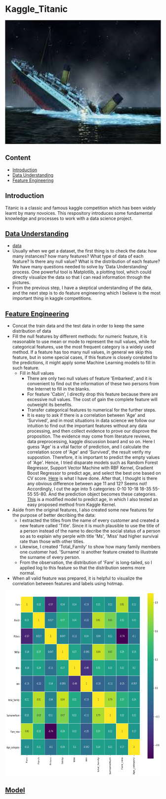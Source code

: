 # Kaggle_Titanic
<div align=center><img width='1000', height='400' src='/Titanic.png' /></div>

## Content
   - [Introduction](#introduction)
   - [Data Understanding](#data-understanding)
   - [Feature Engineering](#feature-engineering)

## Introduction 
Titanic is a classic and famous kaggle competition which has been widely learnt by many novoices. This respository introduces some fundamental knowledge and processes to work with a data science project.  

## [Data Understanding](/Data_Summary.ipynb)
   - [data](/titanic_data/)
   - Usually when we get a dataset, the first thing is to check the data: how many instances? how many features? What type of data of each feature? Is there any null value? What is the distribution of each feature? We have many questions needed to solve by 'Data Understanding' process. One powerful tool is Matplotlib, a plotting tool, which could directly visualize the data so that I can read information through the pictures. 
   - From the previous step, I have a skeptical understanding of the data, and the next step is to do feature engineering which I believe is the most important thing in kaggle competitions. 

## [Feature Engineering](Feature_Operation.ipynb)
  - Concat the train data and the test data in order to keep the same distribution of data
  - Fill the null features by different methods: for numeric feature, it is reasonable to use mean or mode to represent the null values, while for categorical features, use the most frequent category is a widely used method. If a feature has too many null values, in general we skip this feature, but in some special cases, if this feature is closely corelated to the predictions, it might apply some Machine Learning models to fill in such feature. 
    - Fill in Null values 
      - There are only two null values of feature 'Embarked', and it is convenient to find out the information of these two persons from the Internet to fill in the blanks.    
      - For feature 'Cabin', I directly drop this feature because there are excessive null values. The cost of gain the complete feature will outweight its benefits.
      - Transfer categorical features to numerical for the further steps.
      - It is easy to ask if there is a correlation between 'Age' and 'Survived', and in most situations in data science we follow our intuition to find out the important features without any data processing, and then collect evidence to prove our disprove the proposition. The evidence may come from literature reviews, data preprocessing, kaggle discussion board and so on. Here I guess 'Age' is a vital factor of prediction, and I calculate the correlation score of 'Age' and 'Survived', the result verify my suppostion. Therefore, it is important to predict the empty values of 'Age'. Hence, I tried disparate models such as Random Forest Regressor, Support Vector Machine with RBF Kernel, Gradient Boost Regressor to predict age, and select the best one based on CV score. [Here](/age_prediction.ipynb) is what I have done. After that, I thought is there any obvious difference between age 11 and 12? Seems not! Accordingly, I cut the age into 5 categories: 0-10 10-18 18-35 55-55 55-80. And the prediction object becomes these categories. [This](/Age_prediction.ipynb) is a modified model to predict age, in which I also tested an easy proposed method from Kaggle Kernel.
  - Aside from the original features, I also created some new features for the purpose of better decribing the data: 
    - I extracted the titles from the name of every customer and created a new feature called 'Title'. Since it is much plausible to use the title of a person instead of the name to decribe the social status of a person so as to explain why perple with title 'Ms', 'Miss' had higher survival rate than those with other titles. 
    - Likewise, I created 'Total_Family' to show how many family members one customer had. 'Surname' is another feature created to illustrate the surname of every person. 
    - From the observation, the distribution of 'Fare' is long-tailed, so I applied log to this feature so that the distribution seems more normal.
  - When all valid feature was prepared, it is helpful to visualize the correlation between features and labels using hotmap.
  <div align=center><img width='600', height='600' src='/hotmap.png' /></div>

## [Model]()

